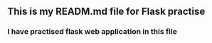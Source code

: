 ## This is my READM.md file for Flask practise

### I have practised flask web application in this file

